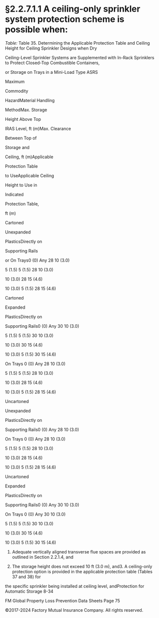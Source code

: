 # §2.2.7.1.1 A ceiling-only sprinkler system protection scheme is possible when:



_Table:_ Table 35. Determining the Applicable Protection Table and Ceiling Height for Ceiling Sprinkler Designs when Dry

Ceiling-Level Sprinkler Systems are Supplemented with In-Rack Sprinklers to Protect Closed-Top Combustible Containers,

or Storage on Trays in a Mini-Load Type ASRS

Maximum

Commodity

HazardMaterial Handling

MethodMax. Storage

Height Above Top

IRAS Level, ft (m)Max. Clearance

Between Top of

Storage and

Ceiling, ft (m)Applicable

Protection Table

to UseApplicable Ceiling

Height to Use in

Indicated

Protection Table,

ft (m)

Cartoned

Unexpanded

PlasticsDirectly on

Supporting Rails

or On Trays0 (0) Any 28 10 (3.0)

5 (1.5) 5 (1.5) 28 10 (3.0)

10 (3.0) 28 15 (4.6)

10 (3.0) 5 (1.5) 28 15 (4.6)

Cartoned

Expanded

PlasticsDirectly on

Supporting Rails0 (0) Any 30 10 (3.0)

5 (1.5) 5 (1.5) 30 10 (3.0)

10 (3.0) 30 15 (4.6)

10 (3.0) 5 (1.5) 30 15 (4.6)

On Trays 0 (0) Any 28 10 (3.0)

5 (1.5) 5 (1.5) 28 10 (3.0)

10 (3.0) 28 15 (4.6)

10 (3.0) 5 (1.5) 28 15 (4.6)

Uncartoned

Unexpanded

PlasticsDirectly on

Supporting Rails0 (0) Any 28 10 (3.0)

On Trays 0 (0) Any 28 10 (3.0)

5 (1.5) 5 (1.5) 28 10 (3.0)

10 (3.0) 28 15 (4.6)

10 (3.0) 5 (1.5) 28 15 (4.6)

Uncartoned

Expanded

PlasticsDirectly on

Supporting Rails0 (0) Any 30 10 (3.0)

On Trays 0 (0) Any 30 10 (3.0)

5 (1.5) 5 (1.5) 30 10 (3.0)

10 (3.0) 30 15 (4.6)

10 (3.0) 5 (1.5) 30 15 (4.6)

1. Adequate vertically aligned transverse flue spaces are provided as outlined in Section 2.2.1.4, and

2. The storage height does not exceed 10 ft (3.0 m), and3. A ceiling-only protection option is provided in the applicable protection table (Tables 37 and 38) for

the specific sprinkler being installed at ceiling level, andProtection for Automatic Storage 8-34

FM Global Property Loss Prevention Data Sheets Page 75

©2017-2024 Factory Mutual Insurance Company. All rights reserved.